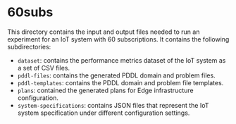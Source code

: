 # 60subs

This directory contains the input and output files needed to run an experiment for an IoT system with 60 subscriptions. It contains the following subdirectories:
* ```dataset```: contains the performance metrics dataset of the IoT system as a set of CSV files.
* ```pddl-files```: contains the generated PDDL domain and problem files.
* ```pddl-templates```: contains the PDDL domain and problem file templates.
* ```plans```: contained the generated plans for Edge infrastructure configuration.
 * ```system-specifications```: contains JSON files that represent the IoT system specification under different configuration settings.